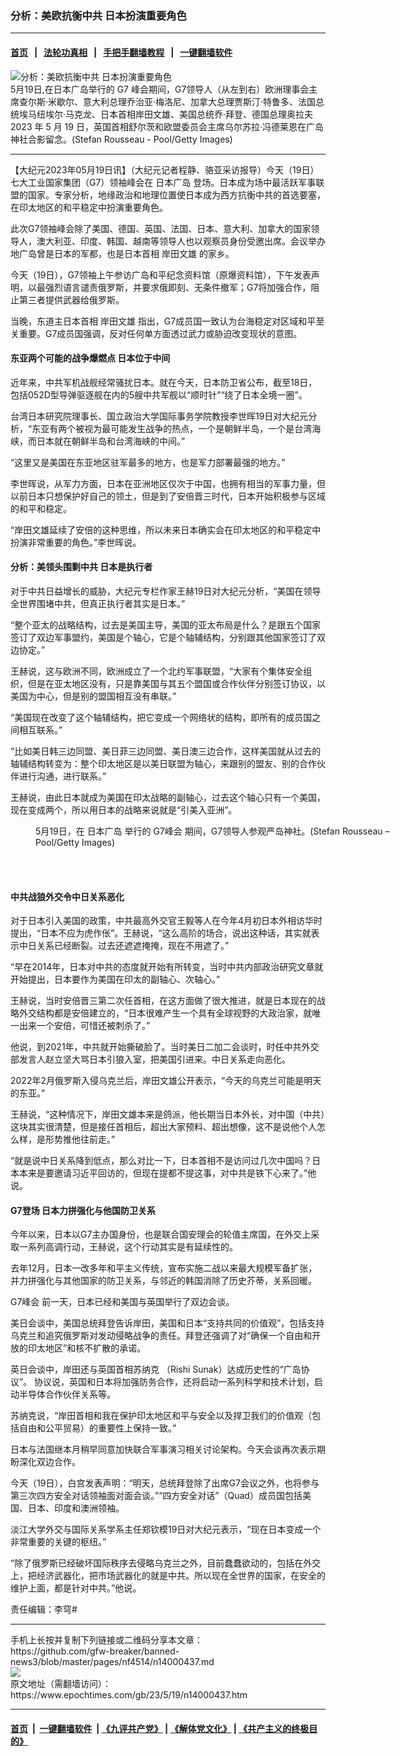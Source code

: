 ### 分析：美欧抗衡中共 日本扮演重要角色
------------------------

#### [首页](https://github.com/gfw-breaker/banned-news3/blob/master/README.md) &nbsp;&nbsp;|&nbsp;&nbsp; [法轮功真相](https://github.com/begood0513/basic/blob/master/README.md)  &nbsp;&nbsp;|&nbsp;&nbsp; [手把手翻墙教程](https://github.com/gfw-breaker/guides/wiki)  &nbsp;&nbsp;|&nbsp;&nbsp; [一键翻墙软件](https://github.com/gfw-breaker/nogfw/blob/master/README.md)  



<div><img alt="分析：美欧抗衡中共 日本扮演重要角色" class="attachment-djy_600_400 size-djy_600_400 wp-post-image" src="https://i.epochtimes.com/assets/uploads/2023/05/id14000608-GettyImages-1256049910-600x400.jpg"/>
<div class="caption">
 5月19日,在日本广岛举行的 G7 峰会期间，G7领导人（从左到右）欧洲理事会主席查尔斯·米歇尔、意大利总理乔治亚·梅洛尼、加拿大总理贾斯汀·特鲁多、法国总统埃马纽埃尔·马克龙、日本首相岸田文雄、美国总统乔·拜登、德国总理奥拉夫2023 年 5 月 19 日，英国首相舒尔茨和欧盟委员会主席乌尔苏拉·冯德莱恩在广岛神社合影留念。(Stefan Rousseau - Pool/Getty Images)
</div></div><hr/>


<div><p>
 【大纪元2023年05月19日讯】（大纪元记者程静、骆亚采访报导）今天（19日）七大工业国家集团（G7）领袖峰会在
 <ok href="https://www.epochtimes.com/gb/tag/%E6%97%A5%E6%9C%AC%E5%B9%BF%E5%B2%9B.html">
  日本广岛
 </ok>
 登场。日本成为场中最活跃军事联盟的国家。专家分析，地缘政治和地理位置使日本成为西方抗衡中共的首选要塞，在印太地区的和平稳定中扮演重要角色。
</p>
<p>
 此次G7领袖峰会除了美国、德国、英国、法国、日本、意大利、加拿大的国家领导人，澳大利亚、印度、韩国、越南等领导人也以观察员身份受邀出席。会议举办地广岛曾是日本的军都，也是日本首相
 <ok href="https://www.epochtimes.com/gb/tag/%E5%B2%B8%E7%94%B0%E6%96%87%E9%9B%84.html">
  岸田文雄
 </ok>
 的家乡。
</p>
<p>
 今天（19日），G7领袖上午参访广岛和平纪念资料馆（原爆资料馆），下午发表声明，以最强烈语言谴责俄罗斯，并要求俄即刻、无条件撤军；G7将加强合作，阻止第三者提供武器给俄罗斯。
</p>
<p>
 当晚，东道主日本首相
 <ok href="https://www.epochtimes.com/gb/tag/%E5%B2%B8%E7%94%B0%E6%96%87%E9%9B%84.html">
  岸田文雄
 </ok>
 指出，G7成员国一致认为台海稳定对区域和平至关重要。G7成员国强调，反对任何单方面透过武力或胁迫改变现状的意图。
</p>
<h4>
 东亚两个可能的战争爆燃点 日本位于中间
</h4>
<p>
 近年来，中共军机战舰经常骚扰日本。就在今天，日本防卫省公布，截至18日，包括052D型导弹驱逐舰在内的5艘中共军舰以“顺时针”“绕了日本全境一圈”。
</p>
<p>
 台湾日本研究院理事长、国立政治大学国际事务学院教授李世晖19日对大纪元分析，“东亚有两个被视为最可能发生战争的热点，一个是朝鲜半岛，一个是台湾海峡，而日本就在朝鲜半岛和台湾海峡的中间。”
</p>
<p>
 “这里又是美国在东亚地区驻军最多的地方，也是军力部署最强的地方。”
</p>
<p>
 李世晖说，从军力方面，日本在亚洲地区仅次于中国，也拥有相当的军事力量，但以前日本只想保护好自己的领土，但是到了安倍晋三时代，日本开始积极参与区域的和平和稳定。
</p>
<p>
 “岸田文雄延续了安倍的这种思维，所以未来日本确实会在印太地区的和平稳定中扮演非常重要的角色。”李世晖说。
</p>
<h4>
 分析：美领头围剿中共 日本是执行者
</h4>
<p>
 对于中共日益增长的威胁，大纪元专栏作家王赫19日对大纪元分析，“美国在领导全世界围堵中共，但真正执行者其实是日本。”
</p>
<p>
 “整个亚太的战略结构，过去是美国主导，美国的亚太布局是什么？是跟五个国家签订了双边军事盟约，美国是个轴心，它是个轴辅结构，分别跟其他国家签订了双边协定。”
</p>
<p>
 王赫说，这与欧洲不同，欧洲成立了一个北约军事联盟，“大家有个集体安全组织，但是在亚太地区没有，只是靠美国与其五个盟国或合作伙伴分别签订协议，以美国为中心，但是别的盟国相互没有串联。”
</p>
<p>
 “美国现在改变了这个轴辅结构，把它变成一个网络状的结构，即所有的成员国之间相互联系。”
</p>
<p>
 “比如美日韩三边同盟、美日菲三边同盟、美日澳三边合作，这样美国就从过去的轴辅结构转变为：整个印太地区是以美日联盟为轴心，来跟别的盟友、别的合作伙伴进行沟通，进行联系。”
</p>
<p>
 王赫说，由此日本就成为美国在印太战略的副轴心，过去这个轴心只有一个美国，现在变成两个，所以用日本的战略来说就是“引美入亚洲”。
</p>
<figure aria-describedby="caption-attachment-14000668" class="wp-caption aligncenter" id="attachment_14000668" style="width: 600px">
 <ok href="https://i.epochtimes.com/assets/uploads/2023/05/id14000668-GettyImages-1256065024.jpg" target="_blank">
  <img alt="" class="size-large wp-image-14000668" src="https://i.epochtimes.com/assets/uploads/2023/05/id14000668-GettyImages-1256065024-600x400.jpg"/>
 </ok>
 <br/><figcaption class="wp-caption-text" id="caption-attachment-14000668">
  5月19日，在
  <ok href="https://www.epochtimes.com/gb/tag/%E6%97%A5%E6%9C%AC%E5%B9%BF%E5%B2%9B.html">
   日本广岛
  </ok>
  举行的
  <ok href="https://www.epochtimes.com/gb/tag/g7%E5%B3%B0%E4%BC%9A.html">
   G7峰会
  </ok>
  期间，G7领导人参观严岛神社。(Stefan Rousseau – Pool/Getty Images)
 </figcaption><br/>
</figure><br/>
<h4>
 中共战狼外交令中日关系恶化
</h4>
<p>
 对于日本引入美国的政策，中共最高外交官王毅等人在今年4月初日本外相访华时提出，“日本不应为虎作伥”。王赫说，“这么高阶的场合，说出这种话，其实就表示中日关系已经断裂。过去还遮遮掩掩，现在不用遮了。”
</p>
<p>
 “早在2014年，日本对中共的态度就开始有所转变，当时中共内部政治研究文章就开始提出，日本要作为美国在印太的副轴心、次轴心。”
</p>
<p>
 王赫说，当时安倍晋三第二次任首相，在这方面做了很大推进，就是日本现在的战略外交结构都是安倍建立的，“日本很难产生一个具有全球视野的大政治家，就唯一出来一个安倍，可惜还被刺杀了。”
</p>
<p>
 他说，到2021年，中共就开始撕破脸了。当时美日二加二会谈时，时任中共外交部发言人赵立坚大骂日本引狼入室，把美国引进来。中日关系走向恶化。
</p>
<p>
 2022年2月俄罗斯入侵乌克兰后，岸田文雄公开表示，“今天的乌克兰可能是明天的东亚。”
</p>
<p>
 王赫说，“这种情况下，岸田文雄本来是鸽派，他长期当日本外长，对中国（中共）这块其实很清楚，但是接任首相后，超出大家预料、超出想像，这不是说他个人怎么样，是形势推他往前走。”
</p>
<p>
 “就是说中日关系降到低点，那么对比一下，日本首相不是访问过几次中国吗？日本本来是要邀请习近平回访的，但现在提都不提这事，对中共是铁下心来了。”他说。
</p>
<h4>
 G7登场 日本力拼强化与他国防卫关系
</h4>
<p>
 今年以来，日本以G7主办国身份，也是联合国安理会的轮值主席国，在外交上采取一系列高调行动，王赫说，这个行动其实是有延续性的。
</p>
<p>
 去年12月，日本一改多年和平主义传统，宣布实施二战以来最大规模军备扩张，并力拼强化与其他国家的防卫关系，与邻近的韩国消除了历史芥蒂，关系回暖。
</p>
<p>
 <ok href="https://www.epochtimes.com/gb/tag/g7%E5%B3%B0%E4%BC%9A.html">
  G7峰会
 </ok>
 前一天，日本已经和美国与英国举行了双边会谈。
</p>
<p>
 美日会谈中，美国总统拜登告诉岸田，美国和日本“支持共同的价值观”，包括支持乌克兰和追究俄罗斯对发动侵略战争的责任。拜登还强调了对“确保一个自由和开放的印太地区”和核不扩散的承诺。
</p>
<p>
 英日会谈中，岸田还与英国首相苏纳克 （Rishi Sunak）达成历史性的“广岛协议”。 协议说，英国和日本将加强防务合作，还将启动一系列科学和技术计划，启动半导体合作伙伴关系等。
</p>
<p>
 苏纳克说，“岸田首相和我在保护印太地区和平与安全以及捍卫我们的价值观（包括自由和公平贸易）的重要性上保持一致。”
</p>
<p>
 日本与法国继本月稍早同意加快联合军事演习相关讨论架构。今天会谈再次表示期盼深化双边合作。
</p>
<p>
 今天（19日），白宫发表声明：“明天，总统拜登除了出席G7会议之外，也将参与第三次四方安全对话领袖面对面会谈。”“四方安全对话”（Quad）成员国包括美国、日本、印度和澳洲领袖。
</p>
<p>
 淡江大学外交与国际关系学系主任郑钦模19日对大纪元表示，“现在日本变成一个非常重要的关键的枢纽。”
</p>
<p>
 “除了俄罗斯已经破坏国际秩序去侵略乌克兰之外，目前蠢蠢欲动的，包括在外交上，把经济武器化，把市场武器化的就是中共。所以现在全世界的国家，在安全的维护上面，都是针对中共。”他说。
</p>
<p>
 责任编辑：李穹#
</p>
</div>
<hr/>
手机上长按并复制下列链接或二维码分享本文章：<br/>
https://github.com/gfw-breaker/banned-news3/blob/master/pages/nf4514/n14000437.md <br/>
<a href='https://github.com/gfw-breaker/banned-news3/blob/master/pages/nf4514/n14000437.md'><img src='https://github.com/gfw-breaker/banned-news3/blob/master/pages/nf4514/n14000437.md.png'/></a> <br/>
原文地址（需翻墙访问）：https://www.epochtimes.com/gb/23/5/19/n14000437.htm


------------------------
#### [首页](https://github.com/gfw-breaker/banned-news3/blob/master/README.md) &nbsp;|&nbsp; [一键翻墙软件](https://github.com/gfw-breaker/nogfw/blob/master/README.md) &nbsp;| [《九评共产党》](https://github.com/gfw-breaker/9ping.md/blob/master/README.md#九评之一评共产党是什么) | [《解体党文化》](https://github.com/gfw-breaker/jtdwh.md/blob/master/README.md) | [《共产主义的终极目的》](https://github.com/gfw-breaker/gczydzjmd.md/blob/master/README.md)


<img src='http://gfw-breaker.win/banned-news3/pages/nf4514/n14000437.md' width='0px' height='0px'/>